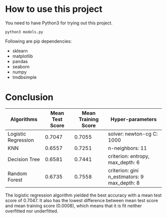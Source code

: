 # How to use this project

You need to have Python3 for trying out this project.

`
python3 models.py
`

Following are pip dependencies:
- sklearn
- matplotlib
- pandas
- seaborn
- numpy
- tmdbsimple



# Conclusion

|    Algorithms               |    Mean   Test Score    |    Mean   Training Score    |    Hyper-parameters                                          |
|-----------------------------|-------------------------|-----------------------------|--------------------------------------------------------------|
|    Logistic   Regression    |    0.7047               |    0.7055                   |    solver:   newton-cg   C:   1000                           |
|    KNN                      |    0.6557               |    0.7251                   |    n-neighbors: 11                                           |
|    Decision   Tree          |    0.6581               |    0.7441                   |    criterion:   entropy,   max_depth:   6                    |
|    Random   Forest          |    0.6735               |    0.7558                   |    criterion:   gini   n_estimators:   9   max_depth:   8    |

The logistic regression algorithm yielded the best accuracy with a mean test score of 0.7047. It also has the lowest difference between mean test score and mean training score (0.0008), which means that it is fit neither overfitted nor underfitted.
